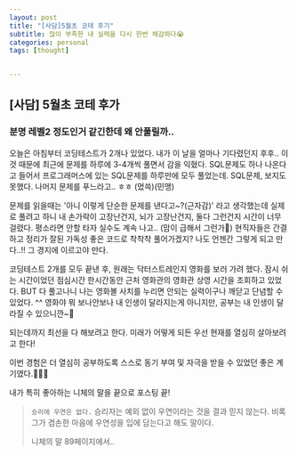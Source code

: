 ```yaml
---
layout: post
title: "[사담]5월초 코테 후기"
subtitle: 많이 부족한 내 실력을 다시 한번 체감하다😭
categories: personal
tags: [thought]


---
```




## [사담] 5월초 코테 후가

### 분명 레벨2 정도인거 같긴한데 왜 안풀릴까.. 

오늘은 아침부터 코딩테스트가 2개나 있었다. 내가 이 날을 얼마나 기다렸던지 후후.. 이것 때문에 최근에 문제를 하루에 3-4개씩 풀면서 감을 익혔다. SQL문제도 하나 나온다고 들어서 프로그래머스에 있는 SQL문제를 하루만에 모두 풀었는데. SQL문제, 보지도 못했다. 나머지 문제를 푸느라고.. ㅎㅎ (멌쓱)(민맹)

문제를 읽을때는 '아니 이렇게 단순한 문제를 낸다고~?(근자감)' 라고 생각했는데 실제로 풀려고 하니 내 손가락이 고장난건지, 뇌가 고장난건지, 둘다 그런건지 시간이 너무 걸렸다. 평소라면 안할 타자 실수도 계속 나고.. (맘이 급해서 그런가🤔) 현직자들은 간결하고 정리가 잘된 가독성 좋은 코드로 착착착 풀어가겠지? 나도 언젠간 그렇게 되고 만다..!! 그 경지에 이르고야 만다.

코딩테스트 2개를 모두 끝낸 후, 원래는 닥터스트레인지 영화를 보러 가려 했다. 잠시 쉬는 시간이었던 점심시간 한시간동안 근처 영화관의 영화관 상영 시간을 조회하고 있었다. BUT 다 풀고나니 나는 영화볼 사치를 누리면 안되는 실력이구나 깨닫고 단념할 수 있었다. ^^ 영화야 뭐 보나안보나 내 인생이 달라지는게 아니지만, 공부는 내 인생이 달라질 수 있으니깐~🕺

되는데까지 최선을 다 해보려고 한다. 미래가 어떻게 되든 우선 현재를 열심히 살아보려고 한다!

이번 경험은 더 열심히 공부하도록 스스로 동기 부여 및 자극을 받을 수 있었던 좋은 계기였다.📖👍🏻

내가 특히 좋아하는 니체의 말을 끝으로 포스팅 끝!

> `승리에 우연은 없다.` 승리자는 예외 없이 우연이라는 것을 결과 믿지 않는다. 비록 그가 겸손한 마음에 우연성을 입에 담는다고 해도 말이다.
>
> 니체의 말 89페이지에서..
